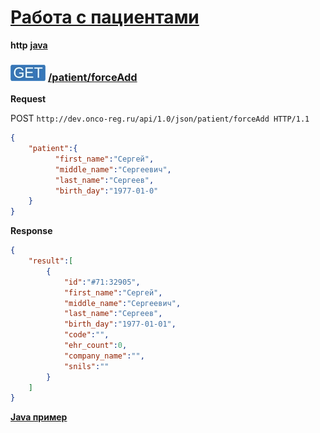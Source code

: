 [Работа с пациентами](../index.md)
==================================
**http**
**[java](examples/forceAddJava.md)**

### ![GET](../../../../img/get.png) [/patient/forceAdd](../index.md)

**Request**

POST `http://dev.onco-reg.ru/api/1.0/json/patient/forceAdd HTTP/1.1`
```json
{
    "patient":{
          "first_name":"Сергей",
          "middle_name":"Сергеевич",
          "last_name":"Сергеев",
          "birth_day":"1977-01-0"
    }
}
```

**Response**
```json
{
    "result":[
        {
            "id":"#71:32905",
            "first_name":"Сергей",
            "middle_name":"Сергеевич",
            "last_name":"Сергеев",
            "birth_day":"1977-01-01",
            "code":"",
            "ehr_count":0,
            "company_name":"",
            "snils":""
        }
    ]
}
```

**[Java пример](forceAddJava.md)**